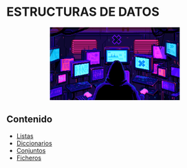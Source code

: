 # ESTRUCTURAS DE DATOS

<div align=center>
<img src="../../extras/hacker.gif" alt="me" width="60%">
</div>

## Contenido
- [Listas](./listas/README.md)
- [Diccionarios](./diccionarios/README.md)
- [Conjuntos](./conjuntos/README.md)
- [Ficheros](./ficheros/README.md)
